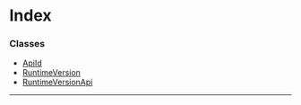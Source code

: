 

# Index

### Classes

* [ApiId](../classes/_rpc_runtimeversion_.apiid.md)
* [RuntimeVersion](../classes/_rpc_runtimeversion_.runtimeversion.md)
* [RuntimeVersionApi](../classes/_rpc_runtimeversion_.runtimeversionapi.md)

---


